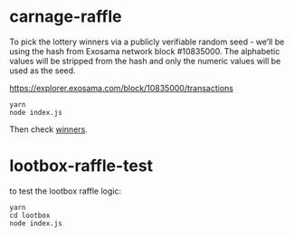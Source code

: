 # carnage-raffle

To pick the lottery winners via a publicly verifiable random seed - we’ll be using the hash from Exosama network block #10835000. The alphabetic values will be stripped from the hash and only the numeric values will be used as the seed.

https://explorer.exosama.com/block/10835000/transactions

```
yarn
node index.js
```

Then check [winners](./winners.json).

# lootbox-raffle-test

to test the lootbox raffle logic:

```
yarn
cd lootbox
node index.js

```
